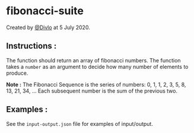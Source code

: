 # fibonacci-suite

Created by [@Divlo](https://github.com/Divlo) at 5 July 2020.

## Instructions :

The function should return an array of fibonacci numbers. The function takes a `number` as an argument to decide how many number of elements to produce. 

**Note :** The Fibonacci Sequence is the series of numbers: 0, 1, 1, 2, 3, 5, 8, 13, 21, 34, ... Each subsequent number is the sum of the previous two.

## Examples :

See the `input-output.json` file for examples of input/output.

